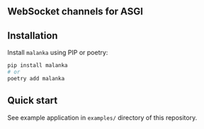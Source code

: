 ## WebSocket channels for ASGI


## Installation

Install `malanka` using PIP or poetry:

```bash
pip install malanka
# or
poetry add malanka
```

## Quick start

See example application in `examples/` directory of this repository.
